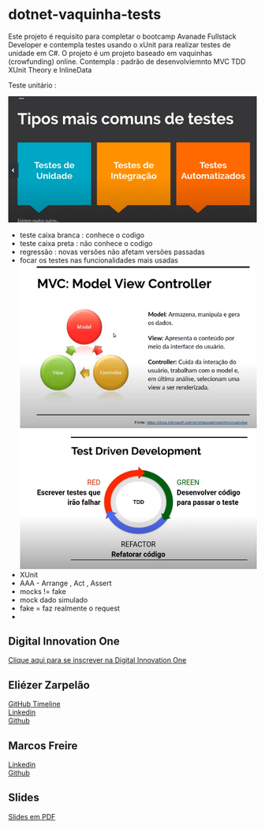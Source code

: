 # dotnet-vaquinha-tests

Este projeto é requisito para completar o bootcamp Avanade Fullstack Developer e contempla testes usando o xUnit para realizar testes de unidade em C#. O projeto é um projeto baseado em vaquinhas (crowfunding) online. 
Contempla : 
padrão de desenvolviemnto MVC 
TDD 
XUnit
Theory e InlineData


Teste unitário : 

![](1.PNG)


- teste caixa branca : conhece o codigo 
- teste caixa preta : não conhece o codigo 
- regressão : novas versões não afetam versões passadas 
- focar os testes nas funcionalidades mais usadas 
![](2.PNG) 
![](3.PNG) 
- XUnit 
- AAA - Arrange , Act , Assert 
- mocks != fake 
- mock dado simulado 
- fake = faz realmente o request 
- 



## Digital Innovation One

[Clique aqui para se inscrever na Digital Innovation One](https://digitalinnovation.one/sign-up?ref=H395IYS4Z6)  

## Eliézer Zarpelão
[GitHub Timeline](https://elizarp.github.io/timeline/)  
[Linkedin](http://br.linkedin.com/in/eliezerzarpelao)  
[Github](https://github.com/elizarp) 

## Marcos Freire
[Linkedin](https://www.linkedin.com/in/marcos-freire-a73891125/)  
[Github](https://github.com/marcosfreire) 

## Slides
[Slides em PDF](TesteNetCore.pdf)